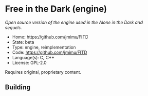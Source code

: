 # Free in the Dark (engine)

_Open source version of the engine used in the Alone in the Dark and sequels._

- Home: https://github.com/jmimu/FITD
- State: beta
- Type: engine, reimplementation
- Code: https://github.com/jmimu/FITD
- Language(s): C, C++
- License: GPL-2.0

Requires original, proprietary content.

## Building


